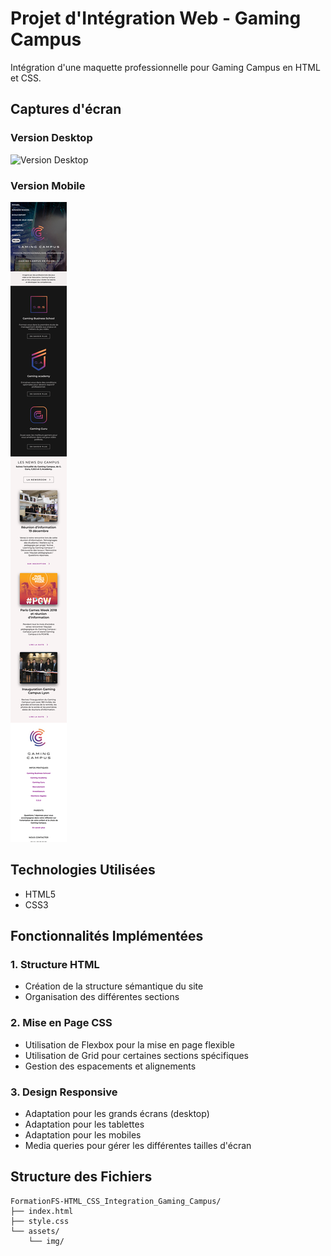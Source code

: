 # Projet d'Intégration Web - Gaming Campus

Intégration d'une maquette professionnelle pour Gaming Campus en HTML et CSS.

## Captures d'écran

### Version Desktop

![Version Desktop](Screenshot-ecranPC.png)

### Version Mobile

![Version Mobile](Screenshot-mobile.png)

## Technologies Utilisées

- HTML5
- CSS3

## Fonctionnalités Implémentées

### 1. Structure HTML

- Création de la structure sémantique du site
- Organisation des différentes sections

### 2. Mise en Page CSS

- Utilisation de Flexbox pour la mise en page flexible
- Utilisation de Grid pour certaines sections spécifiques
- Gestion des espacements et alignements

### 3. Design Responsive

- Adaptation pour les grands écrans (desktop)
- Adaptation pour les tablettes
- Adaptation pour les mobiles
- Media queries pour gérer les différentes tailles d'écran

## Structure des Fichiers

```
FormationFS-HTML_CSS_Integration_Gaming_Campus/
├── index.html
├── style.css
└── assets/
    └── img/
```
